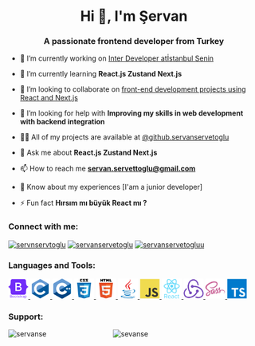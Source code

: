 <h1 align="center">Hi 👋, I'm Şervan</h1>
<h3 align="center">A passionate frontend developer from Turkey</h3>

- 🔭 I’m currently working on [Inter Developer atİstanbul Senin](https://istanbulsenin.istanbul/)

- 🌱 I’m currently learning **React.js Zustand Next.js**

- 👯 I’m looking to collaborate on [front-end development projects using React and Next.js](etc.)

- 🤝 I’m looking for help with **Improving my skills in web development with backend integration**

- 👨‍💻 All of my projects are available at [@github.servanservetoglu](@github.servanservetoglu)

- 💬 Ask me about **React.js Zustand Next.js**

- 📫 How to reach me **servan.servettoglu@gmail.com**

- 📄 Know about my experiences [I'am a junior developer]

- ⚡ Fun fact **Hırsım mı büyük React mı ?**

<h3 align="left">Connect with me:</h3>
<p align="left">
<a href="https://twitter.com/servnservtoglu" target="blank"><img align="center" src="https://raw.githubusercontent.com/rahuldkjain/github-profile-readme-generator/master/src/images/icons/Social/twitter.svg" alt="servnservtoglu" height="30" width="40" /></a>
<a href="https://linkedin.com/in/servanservetoglu" target="blank"><img align="center" src="https://raw.githubusercontent.com/rahuldkjain/github-profile-readme-generator/master/src/images/icons/Social/linked-in-alt.svg" alt="servanservetoglu" height="30" width="40" /></a>
<a href="https://instagram.com/servanservetogluu" target="blank"><img align="center" src="https://raw.githubusercontent.com/rahuldkjain/github-profile-readme-generator/master/src/images/icons/Social/instagram.svg" alt="servanservetogluu" height="30" width="40" /></a>
</p>

<h3 align="left">Languages and Tools:</h3>
<p align="left"> <a href="https://getbootstrap.com" target="_blank" rel="noreferrer"> <img src="https://raw.githubusercontent.com/devicons/devicon/master/icons/bootstrap/bootstrap-plain-wordmark.svg" alt="bootstrap" width="40" height="40"/> </a> <a href="https://www.cprogramming.com/" target="_blank" rel="noreferrer"> <img src="https://raw.githubusercontent.com/devicons/devicon/master/icons/c/c-original.svg" alt="c" width="40" height="40"/> </a> <a href="https://www.w3schools.com/cpp/" target="_blank" rel="noreferrer"> <img src="https://raw.githubusercontent.com/devicons/devicon/master/icons/cplusplus/cplusplus-original.svg" alt="cplusplus" width="40" height="40"/> </a> <a href="https://www.w3schools.com/css/" target="_blank" rel="noreferrer"> <img src="https://raw.githubusercontent.com/devicons/devicon/master/icons/css3/css3-original-wordmark.svg" alt="css3" width="40" height="40"/> </a> <a href="https://www.w3.org/html/" target="_blank" rel="noreferrer"> <img src="https://raw.githubusercontent.com/devicons/devicon/master/icons/html5/html5-original-wordmark.svg" alt="html5" width="40" height="40"/> </a> <a href="https://www.java.com" target="_blank" rel="noreferrer"> <img src="https://raw.githubusercontent.com/devicons/devicon/master/icons/java/java-original.svg" alt="java" width="40" height="40"/> </a> <a href="https://developer.mozilla.org/en-US/docs/Web/JavaScript" target="_blank" rel="noreferrer"> <img src="https://raw.githubusercontent.com/devicons/devicon/master/icons/javascript/javascript-original.svg" alt="javascript" width="40" height="40"/> </a> <a href="https://reactjs.org/" target="_blank" rel="noreferrer"> <img src="https://raw.githubusercontent.com/devicons/devicon/master/icons/react/react-original-wordmark.svg" alt="react" width="40" height="40"/> </a> <a href="https://redux.js.org" target="_blank" rel="noreferrer"> <img src="https://raw.githubusercontent.com/devicons/devicon/master/icons/redux/redux-original.svg" alt="redux" width="40" height="40"/> </a> <a href="https://sass-lang.com" target="_blank" rel="noreferrer"> <img src="https://raw.githubusercontent.com/devicons/devicon/master/icons/sass/sass-original.svg" alt="sass" width="40" height="40"/> </a> <a href="https://www.typescriptlang.org/" target="_blank" rel="noreferrer"> <img src="https://raw.githubusercontent.com/devicons/devicon/master/icons/typescript/typescript-original.svg" alt="typescript" width="40" height="40"/> </a> </p>

<h3 align="left">Support:</h3>
<p><a href="https://www.buymeacoffee.com/servanse"> <img align="left" src="https://cdn.buymeacoffee.com/buttons/v2/default-yellow.png" height="50" width="210" alt="servanse" /></a><a href="https://ko-fi.com/sevanse"> <img align="left" src="https://cdn.ko-fi.com/cdn/kofi3.png?v=3" height="50" width="210" alt="sevanse" /></a></p><br><br>
